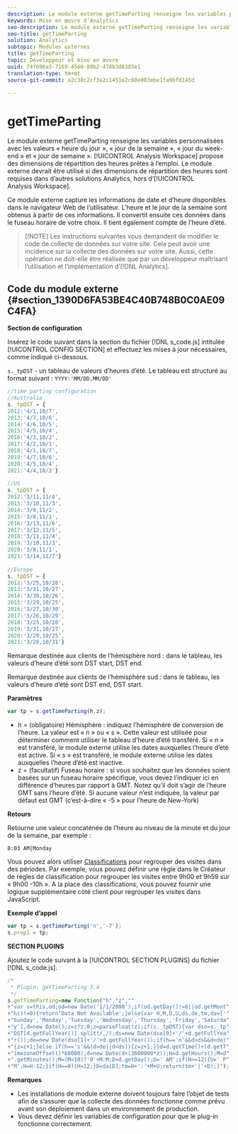 ```yaml
---
description: Le module externe getTimeParting renseigne les variables personnalisées avec les valeurs « heure du jour », « jour de la semaine », « jour du week-end » et « jour de semaine ». Analysis Workspace propose des dimensions de répartition des heures prêtes à l’emploi. Le module externe devrait être utilisé si des dimensions de répartition des heures sont requises dans d’autres solutions Analytics, hors d’Analysis Workspace.
keywords: Mise en œuvre d’Analytics
seo-description: Le module externe getTimeParting renseigne les variables personnalisées avec les valeurs « heure du jour », « jour de la semaine », « jour du week-end » et « jour de semaine ». Analysis Workspace propose des dimensions de répartition des heures prêtes à l’emploi. Le module externe devrait être utilisé si des dimensions de répartition des heures sont requises dans d’autres solutions Analytics, hors d’Analysis Workspace.
seo-title: getTimeParting
solution: Analytics
subtopic: Modules externes
title: getTimeParting
topic: Développeur et mise en œuvre
uuid: 74f696a3-7169-4560-89b2-478b3d8385e1
translation-type: tm+mt
source-git-commit: a2c38c2cf3a2c1451e2c60e003ebe1fa9bfd145d

---
```



# getTimeParting

Le module externe getTimeParting renseigne les variables personnalisées avec les valeurs « heure du jour », « jour de la semaine », « jour du week-end » et « jour de semaine ». [!UICONTROL Analysis Workspace] propose des dimensions de répartition des heures prêtes à l’emploi. Le module externe devrait être utilisé si des dimensions de répartition des heures sont requises dans d’autres solutions Analytics, hors d’[!UICONTROL Analysis Workspace].

Ce module externe capture les informations de date et d’heure disponibles dans le navigateur Web de l’utilisateur. L’heure et le jour de la semaine sont obtenus à partir de ces informations. Il convertit ensuite ces données dans le fuseau horaire de votre choix. Il tient également compte de l’heure d’été.

> [!NOTE] Les instructions suivantes vous demandent de modifier le code de collecte de données sur votre site. Cela peut avoir une incidence sur la collecte des données sur votre site. Aussi, cette opération ne doit-elle être réalisée que par un développeur maîtrisant l’utilisation et l’implémentation d’[!DNL Analytics].

## Code du module externe {#section_1390D6FA53BE4C40B748B0C0AE09C4FA}

**Section de configuration**

Insérez le code suivant dans la section du fichier [!DNL s_code.js] intitulée [!UICONTROL CONFIG SECTION] et effectuez les mises à jour nécessaires, comme indiqué ci-dessous.

`s._tpDST` - un tableau de valeurs d’heures d’été. Le tableau est structuré au format suivant : `YYYY:'MM/DD,MM/DD'`

```js
//time parting configuration 
//Australia 
s._tpDST = { 
2012:'4/1,10/7', 
2013:'4/7,10/6', 
2014:'4/6,10/5', 
2015:'4/5,10/4', 
2016:'4/3,10/2', 
2017:'4/2,10/1', 
2018:'4/1,10/7', 
2019:'4/7,10/6',
2020:'4/5,10/4',
2021:'4/4,10/3'} 
  
//US 
s._tpDST = { 
2012:'3/11,11/4', 
2013:'3/10,11/3', 
2014:'3/9,11/2', 
2015:'3/8,11/1', 
2016:'3/13,11/6', 
2017:'3/12,11/5', 
2018:'3/11,11/4', 
2019:'3/10,11/3',
2020:'3/8,11/1',
2021:'3/14,11/7'} 
  
//Europe 
s._tpDST = { 
2012:'3/25,10/28', 
2013:'3/31,10/27', 
2014:'3/30,10/26', 
2015:'3/29,10/25', 
2016:'3/27,10/30', 
2017:'3/26,10/29', 
2018:'3/25,10/28', 
2019:'3/31,10/27',
2020:'3/29,10/25',
2021:'3/28,10/31'}
```

Remarque destinée aux clients de l’hémisphère nord : dans le tableau, les valeurs d’heure d’été sont DST start, DST end.

Remarque destinée aux clients de l’hémisphère sud : dans le tableau, les valeurs d’heure d’été sont DST end, DST start.

**Paramètres**

```js
var tp = s.getTimeParting(h,z);
```

* h = (obligatoire) Hémisphère : indiquez l’hémisphère de conversion de l’heure. La valeur est « n » ou « s ». Cette valeur est utilisée pour déterminer comment utiliser le tableau d’heure d’été transféré. Si « n » est transféré, le module externe utilise les dates auxquelles l’heure d’été est active. Si « s » est transféré, le module externe utilise les dates auxquelles l’heure d’été est inactive.
* z = (facultatif) Fuseau horaire : si vous souhaitez que les données soient basées sur un fuseau horaire spécifique, vous devez l’indiquer ici en différence d’heures par rapport à GMT. Notez qu’il doit s’agir de l’heure GMT sans l’heure d’été. Si aucune valeur n’est indiquée, la valeur par défaut est GMT (c’est-à-dire « -5 » pour l’heure de New-York)

**Retours**

Retourne une valeur concaténée de l’heure au niveau de la minute et du jour de la semaine, par exemple :

```
8:03 AM|Monday
```

Vous pouvez alors utiliser [Classifications](https://marketing.adobe.com/resources/help/en_US/reference/classifications.html) pour regrouper des visites dans des périodes. Par exemple, vous pouvez définir une règle dans le Créateur de règles de classification pour regrouper les visites entre 9h00 et 9h59 sur « 9h00 -10h ». A la place des classifications, vous pouvez fournir une logique supplémentaire côté client pour regrouper les visites dans JavaScript.

**Exemple d’appel**

```js
var tp = s.getTimeParting('n','-7'); 
s.prop1 = tp;
```

**SECTION PLUGINS**

Ajoutez le code suivant à la [!UICONTROL SECTION PLUGINS] du fichier [!DNL s_code.js].

```js
/* 
 * Plugin: getTimeParting 3.4 
 */ 
s.getTimeParting=new Function("h","z","" 
+"var s=this,od;od=new Date('1/1/2000');if(od.getDay()!=6||od.getMont" 
+"h()!=0){return'Data Not Available';}else{var H,M,D,U,ds,de,tm,da=['" 
+"Sunday','Monday','Tuesday','Wednesday','Thursday','Friday','Saturda" 
+"y'],d=new Date();z=z?z:0;z=parseFloat(z);if(s._tpDST){var dso=s._tp" 
+"DST[d.getFullYear()].split(/,/);ds=new Date(dso[0]+'/'+d.getFullYea" 
+"r());de=new Date(dso[1]+'/'+d.getFullYear());if(h=='n'&&d>ds&&d<de)" 
+"{z=z+1;}else if(h=='s'&&(d>de||d<ds)){z=z+1;}}d=d.getTime()+(d.getT" 
+"imezoneOffset()*60000);d=new Date(d+(3600000*z));H=d.getHours();M=d" 
+".getMinutes();M=(M<10)?'0'+M:M;D=d.getDay();U=' AM';if(H>=12){U=' P" 
+"M';H=H-12;}if(H==0){H=12;}D=da[D];tm=H+':'+M+U;return(tm+'|'+D);}");
```

**Remarques**

* Les installations de module externe doivent toujours faire l’objet de tests afin de s’assurer que la collecte des données fonctionne comme prévu avant son déploiement dans un environnement de production.
* Vous devez définir les variables de configuration pour que le plug-in fonctionne correctement.


